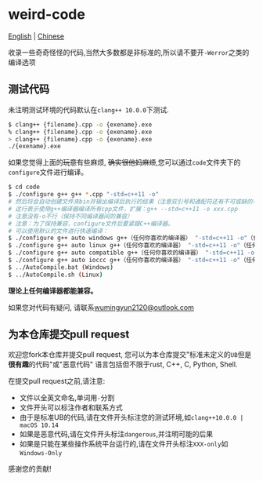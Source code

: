 # weird-code

[English](README-en.md) | [Chinese]()

收录一些奇奇怪怪的代码,当然大多数都是非标准的,所以请不要开`-Werror`之类的编译选项

## 测试代码

未注明测试环境的代码默认在`clang++ 10.0.0`下测试.

```bash
$ clang++ {filename}.cpp -o {exename}.exe
% clang++ {filename}.cpp -o {exename}.exe
> clang++ {filename}.cpp -o {exename}.exe
./{exename}.exe
```

如果您觉得上面的~~玩意~~有些麻烦, ~~确实很他妈麻烦~~,您可以通过`code`文件夹下的`configure`文件进行编译。

```bash
$ cd code
$ ./configure g++ g++ *.cpp "-std=c++11 -o"
# 然后将会自动创建文件夹bin并输出编译后执行的结果（注意双引号和通配符还有不可或缺的-o）
# 这行表示使用g++编译器编译所有cpp文件，扩展：g++ --std=c++11 -o xxx.cpp
# 注意没有-o不行（保持不同编译器间的兼容）
# 注意：为了保持兼容，configure文件后要紧跟C++编译器。
# 可以使用默认的文件进行快速编译：
$ ./configure g++ auto windows g++（任何你喜欢的编译器） "-std=c++11 -o"（任何你喜欢的编译器命令行参数）
$ ./configure g++ auto linux g++（任何你喜欢的编译器） "-std=c++11 -o"（任何你喜欢的编译器命令行参数）
$ ./configure g++ auto compatible g++（任何你喜欢的编译器） "-std=c++11 -o"（任何你喜欢的编译器命令行参数）
$ ./configure g++ auto ioccc g++（任何你喜欢的编译器） "-std=c++11 -o"（任何你喜欢的编译器命令行参数）
$ ../AutoCompile.bat (Windows)
$ ../AutoCompile.sh (Linux)
```

**理论上任何编译器都能兼容。**

如果您对代码有疑问, 请联系[wumingyun2120@outlook.com](mailto:wumingyun2120@outlook.com)

## 为本仓库提交pull request

欢迎您fork本仓库并提交pull request, 您可以为本仓库提交"标准未定义的`UB`但是**很有趣**的代码"或"恶意代码"
语言包括但不限于rust, C++, C, Python, Shell.

在提交pull request之前,请注意:

* 文件以全英文命名,单词用`-`分割
* 文件开头可以标注作者和联系方式
* 由于是标准UB的代码,请在文件开头标注您的测试环境,如`clang++10.0.0 | macOS 10.14`
* 如果是恶意代码,请在文件开头标注`dangerous`,并注明可能的后果
* 如果是只能在某些操作系统平台运行的,请在文件开头标注`XXX-only`如`Windows-Only`

感谢您的贡献!
